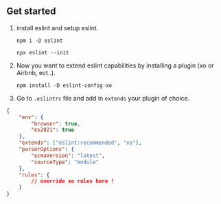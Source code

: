 ## Get started

1. install eslint and setup eslint.

    ```
    npm i -D eslint
    ```

    ```
    npx eslint --init
    ```

2. Now you want to extend eslint capabilities by installing a plugin (xo or Airbnb, ect..).

    ```
    npm install -D eslint-config-xo
    ```

3. Go to `.eslintrc` file and add in `extends` your plugin of choice.

```json
{
    "env": {
        "browser": true,
        "es2021": true
    },
    "extends": ["eslint:recommended", "xo"],
    "parserOptions": {
        "ecmaVersion": "latest",
        "sourceType": "module"
    },
    "rules": {
        // override xo rules here !
    }
}
```



